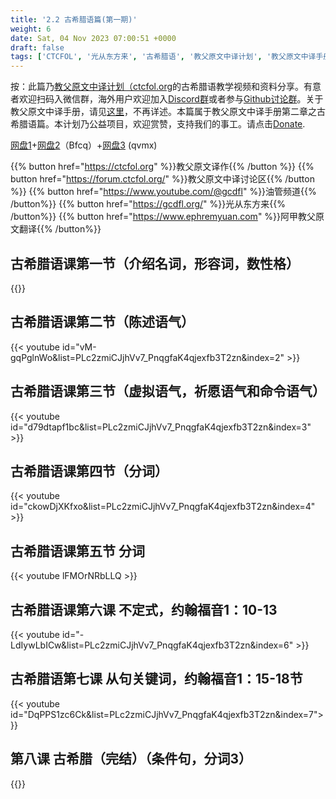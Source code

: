```yaml
---
title: '2.2 古希腊语篇(第一期)'
weight: 6
date: Sat, 04 Nov 2023 07:00:51 +0000
draft: false
tags: ['CTCFOL', '光从东方来', '古希腊语', '教父原文中译计划', '教父原文中译手册']
---
```


按：此篇乃[教父原文中译计划（ctcfol.org](https://www.ctcfol.org/)的古希腊语教学视频和资料分享。有意者欢迎扫码入微信群，海外用户欢迎加入[Discord群](https://discord.gg/4sjkxWPM)或者参与[Github讨论群](https://github.com/Areopaguaworkshop/ctcfol/discussions)。关于教父原文中译手册，请见[这里](https://areopagusworkshop.uk/2023/09/26/ctcfol%e6%89%8b%e5%86%8c/)，不再详述。本篇属于教父原文中译手册第二章之古希腊语篇。本计划乃公益项目，欢迎赏赞，支持我们的事工。请点击[Donate](https://areopagusworkshop.uk/2022/10/25/donate/).

[网盘1](https://nc.ctcfol.org/s/AGD98ddyRjx43sX)+[网盘2](https://pan.quark.cn/s/b204215d9986)（Bfcq）+[网盘3](https://pan.baidu.com/s/1vRDALK7iPqqXBOa_A3pkyQ?pwd=qvmx) (qvmx)

{{% button href="https://ctcfol.org" %}}教父原文译作{{% /button %}}
{{% button href="https://forum.ctcfol.org/" %}}教父原文中译讨论区{{% /button %}}
{{% button href="https://www.youtube.com/@gcdfl" %}}油管频道{{% /button%}}
{{% button href="https://gcdfl.org/" %}}光从东方来{{% /button%}}
{{% button href="https://www.ephremyuan.com" %}}阿甲教父原文翻译{{% /button%}}

古希腊语课第一节（介绍名词，形容词，数性格）
----------------------
{{<youtube id="WKlsDnm0KCo&t=438s" >}}

古希腊语课第二节（陈述语气）
------------------------

{{< youtube id="vM-gqPglnWo&list=PLc2zmiCJjhVv7\_PnqgfaK4qjexfb3T2zn&index=2" >}}

古希腊语课第三节（虚拟语气，祈愿语气和命令语气）
------------------------

{{< youtube id="d79dtapf1bc&list=PLc2zmiCJjhVv7\_PnqgfaK4qjexfb3T2zn&index=3" >}}

古希腊语课第四节（分词）
------------------------

{{< youtube id="ckowDjXKfxo&list=PLc2zmiCJjhVv7\_PnqgfaK4qjexfb3T2zn&index=4" >}}

古希腊语课第五节 分词
------------------------
{{< youtube lFMOrNRbLLQ >}}

古希腊语课第六课 不定式，约翰福音1：10-13
------------------------


{{< youtube id="-LdIywLbICw&list=PLc2zmiCJjhVv7_PnqgfaK4qjexfb3T2zn&index=6" >}}

古希腊语第七课 从句关键词，约翰福音1：15-18节
------------------------


{{< youtube id="DqPPS1zc6Ck&list=PLc2zmiCJjhVv7_PnqgfaK4qjexfb3T2zn&index=7">}}

第八课 古希腊（完结）（条件句，分词3）
------------------------


{{<youtube id="DqPPS1zc6Ck&t=1111s">}}
